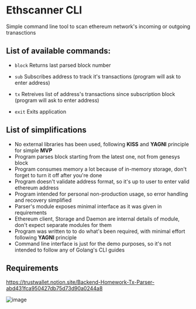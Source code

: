 # Ethscanner CLI
Simple command line tool to scan ethereum network's incoming or outgoing tranasctions

## List of available commands:
* ``` block ``` Returns last parsed block number

* ``` sub ``` Subscribes address to track it's transactions (program will ask to enter address)

* ``` tx ``` Retreives list of address's transactions since subscription block (program will ask to enter address)

* ``` exit ``` Exits application

## List of simplifications
* No external libraries has been used, following **KISS** and **YAGNI** principle for simple **MVP**
* Program parses block starting from the latest one, not from genesys block
* Program consumes memory a lot because of in-memory storage, don't forget to turn it off after you're done
* Program doesn't validate address format, so it's up to user to enter valid ethereum address
* Program intended for personal non-production usage, so error handling and recovery simplified
* Parser's module exposes minimal interface as it was given in requirements
* Ethereum client, Storage and Daemon are internal details of module, don't expect separate modules for them
* Program was written to to do what's been required, with minimal effort following **YAGNI** principle
* Command line interface is just for the demo purposes, so it's not intended to follow any of Golang's CLI guides


## Requirements

https://trustwallet.notion.site/Backend-Homework-Tx-Parser-abd431fca950427db75d73d90a0244a8

![image](https://github.com/54k/ethscanner/assets/3462493/3631fd43-4c9c-47b0-927a-39fd527a4869)
